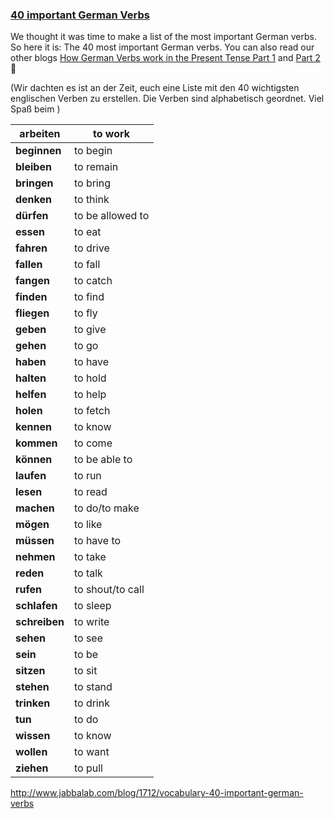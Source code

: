 

### [40 important German Verbs](http://www.jabbalab.com/blog/wp-content/uploads/2010/11/Verbs.png)

We thought it was time to make a list of the most important German verbs. So here it is: The 40 most important German verbs. You can also read our other blogs [How German Verbs work in the Present Tense Part 1](http://www.jabbalab.com/blog/880/how-german-verbs-work-in-the-present-tense-part-1) and [Part 2](http://www.jabbalab.com/blog/924/how-german-verbs-work-in-the-present-tense-part-2) 🙂

(Wir dachten es ist an der Zeit, euch eine Liste mit den 40 wichtigsten englischen Verben zu erstellen. Die Verben sind alphabetisch geordnet. Viel Spaß beim )

| **arbeiten**  | to work          |
| ------------- | ---------------- |
| **beginnen**  | to begin         |
| **bleiben**   | to remain        |
| **bringen**   | to bring         |
| **denken**    | to think         |
| **dürfen**    | to be allowed to |
| **essen**     | to eat           |
| **fahren**    | to drive         |
| **fallen**    | to fall          |
| **fangen**    | to catch         |
| **finden**    | to find          |
| **fliegen**   | to fly           |
| **geben**     | to give          |
| **gehen**     | to go            |
| **haben**     | to have          |
| **halten**    | to hold          |
| **helfen**    | to help          |
| **holen**     | to fetch         |
| **kennen**    | to know          |
| **kommen**    | to come          |
| **können**    | to be able to    |
| **laufen**    | to run           |
| **lesen**     | to read          |
| **machen**    | to do/to make    |
| **mögen**     | to like          |
| **müssen**    | to have to       |
| **nehmen**    | to take          |
| **reden**     | to talk          |
| **rufen**     | to shout/to call |
| **schlafen**  | to sleep         |
| **schreiben** | to write         |
| **sehen**     | to see           |
| **sein**      | to be            |
| **sitzen**    | to sit           |
| **stehen**    | to stand         |
| **trinken**   | to drink         |
| **tun**       | to do            |
| **wissen**    | to know          |
| **wollen**    | to want          |
| **ziehen**    | to pull          |



http://www.jabbalab.com/blog/1712/vocabulary-40-important-german-verbs